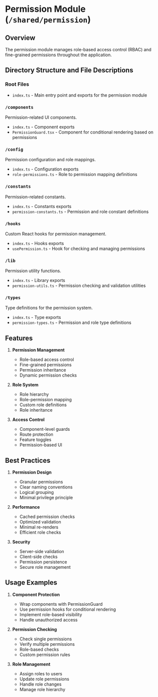 # Permission Module (`/shared/permission`)

## Overview
The permission module manages role-based access control (RBAC) and fine-grained permissions throughout the application.

## Directory Structure and File Descriptions

### Root Files
- `index.ts` - Main entry point and exports for the permission module

### `/components`
Permission-related UI components.
- `index.ts` - Component exports
- `PermissionGuard.tsx` - Component for conditional rendering based on permissions

### `/config`
Permission configuration and role mappings.
- `index.ts` - Configuration exports
- `role-permissions.ts` - Role to permission mapping definitions

### `/constants`
Permission-related constants.
- `index.ts` - Constants exports
- `permission-constants.ts` - Permission and role constant definitions

### `/hooks`
Custom React hooks for permission management.
- `index.ts` - Hooks exports
- `usePermission.ts` - Hook for checking and managing permissions

### `/lib`
Permission utility functions.
- `index.ts` - Library exports
- `permission-utils.ts` - Permission checking and validation utilities

### `/types`
Type definitions for the permission system.
- `index.ts` - Type exports
- `permission-types.ts` - Permission and role type definitions

## Features

1. **Permission Management**
   - Role-based access control
   - Fine-grained permissions
   - Permission inheritance
   - Dynamic permission checks

2. **Role System**
   - Role hierarchy
   - Role-permission mapping
   - Custom role definitions
   - Role inheritance

3. **Access Control**
   - Component-level guards
   - Route protection
   - Feature toggles
   - Permission-based UI

## Best Practices

1. **Permission Design**
   - Granular permissions
   - Clear naming conventions
   - Logical grouping
   - Minimal privilege principle

2. **Performance**
   - Cached permission checks
   - Optimized validation
   - Minimal re-renders
   - Efficient role checks

3. **Security**
   - Server-side validation
   - Client-side checks
   - Permission persistence
   - Secure role management

## Usage Examples

1. **Component Protection**
   - Wrap components with PermissionGuard
   - Use permission hooks for conditional rendering
   - Implement role-based visibility
   - Handle unauthorized access

2. **Permission Checking**
   - Check single permissions
   - Verify multiple permissions
   - Role-based checks
   - Custom permission rules

3. **Role Management**
   - Assign roles to users
   - Update role permissions
   - Handle role changes
   - Manage role hierarchy

